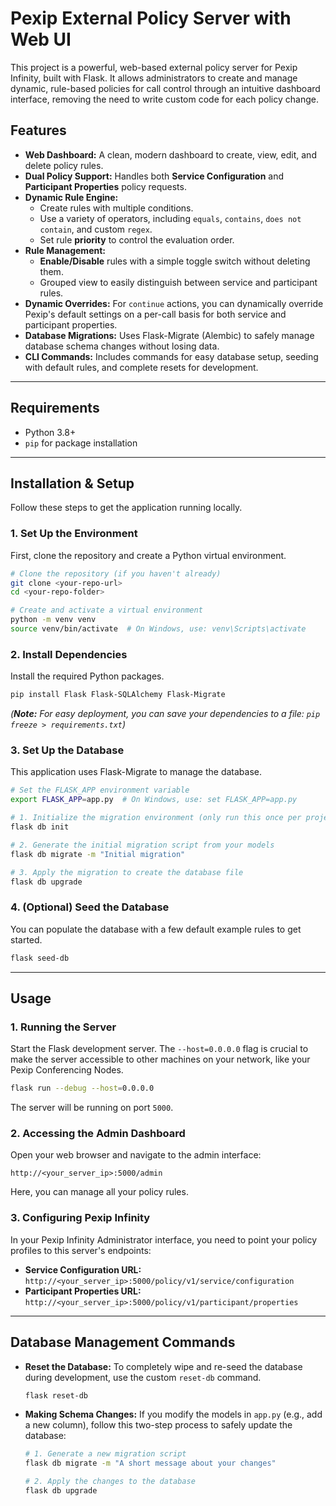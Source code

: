 # Pexip External Policy Server with Web UI

This project is a powerful, web-based external policy server for Pexip Infinity, built with Flask. It allows administrators to create and manage dynamic, rule-based policies for call control through an intuitive dashboard interface, removing the need to write custom code for each policy change.

## Features

* **Web Dashboard:** A clean, modern dashboard to create, view, edit, and delete policy rules.
* **Dual Policy Support:** Handles both **Service Configuration** and **Participant Properties** policy requests.
* **Dynamic Rule Engine:**
    * Create rules with multiple conditions.
    * Use a variety of operators, including `equals`, `contains`, `does not contain`, and custom `regex`.
    * Set rule **priority** to control the evaluation order.
* **Rule Management:**
    * **Enable/Disable** rules with a simple toggle switch without deleting them.
    * Grouped view to easily distinguish between service and participant rules.
* **Dynamic Overrides:** For `continue` actions, you can dynamically override Pexip's default settings on a per-call basis for both service and participant properties.
* **Database Migrations:** Uses Flask-Migrate (Alembic) to safely manage database schema changes without losing data.
* **CLI Commands:** Includes commands for easy database setup, seeding with default rules, and complete resets for development.

---

## Requirements

* Python 3.8+
* `pip` for package installation

---

## Installation & Setup

Follow these steps to get the application running locally.

### 1. Set Up the Environment

First, clone the repository and create a Python virtual environment.

```bash
# Clone the repository (if you haven't already)
git clone <your-repo-url>
cd <your-repo-folder>

# Create and activate a virtual environment
python -m venv venv
source venv/bin/activate  # On Windows, use: venv\Scripts\activate
```

### 2. Install Dependencies

Install the required Python packages.

```bash
pip install Flask Flask-SQLAlchemy Flask-Migrate
```

*(**Note:** For easy deployment, you can save your dependencies to a file: `pip freeze > requirements.txt`)*

### 3. Set Up the Database

This application uses Flask-Migrate to manage the database.

```bash
# Set the FLASK_APP environment variable
export FLASK_APP=app.py  # On Windows, use: set FLASK_APP=app.py

# 1. Initialize the migration environment (only run this once per project)
flask db init

# 2. Generate the initial migration script from your models
flask db migrate -m "Initial migration"

# 3. Apply the migration to create the database file
flask db upgrade
```

### 4. (Optional) Seed the Database

You can populate the database with a few default example rules to get started.

```bash
flask seed-db
```

---

## Usage

### 1. Running the Server

Start the Flask development server. The `--host=0.0.0.0` flag is crucial to make the server accessible to other machines on your network, like your Pexip Conferencing Nodes.

```bash
flask run --debug --host=0.0.0.0
```

The server will be running on port `5000`.

### 2. Accessing the Admin Dashboard

Open your web browser and navigate to the admin interface:

`http://<your_server_ip>:5000/admin`

Here, you can manage all your policy rules.

### 3. Configuring Pexip Infinity

In your Pexip Infinity Administrator interface, you need to point your policy profiles to this server's endpoints:

* **Service Configuration URL:** `http://<your_server_ip>:5000/policy/v1/service/configuration`
* **Participant Properties URL:** `http://<your_server_ip>:5000/policy/v1/participant/properties`

---

## Database Management Commands

* **Reset the Database:** To completely wipe and re-seed the database during development, use the custom `reset-db` command.

    ```bash
    flask reset-db
    ```

* **Making Schema Changes:** If you modify the models in `app.py` (e.g., add a new column), follow this two-step process to safely update the database:

    ```bash
    # 1. Generate a new migration script
    flask db migrate -m "A short message about your changes"

    # 2. Apply the changes to the database
    flask db upgrade
    